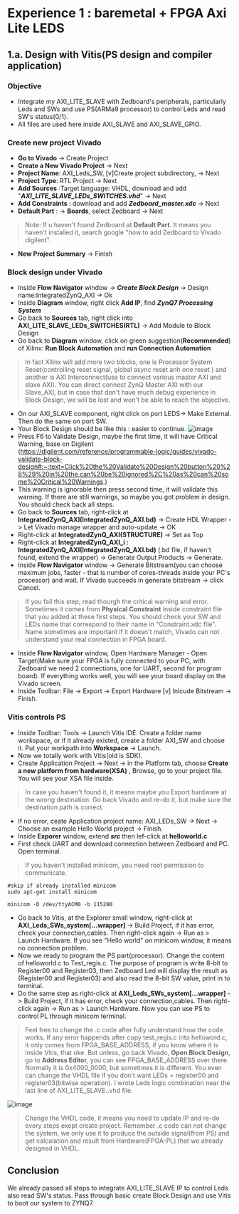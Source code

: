 # Experience 1 :  baremetal + FPGA Axi Lite LEDS
## 1.a. Design with Vitis(PS design and compiler application)
### Objective
- Integrate my AXI_LITE_SLAVE with Zedboard's peripherals, particularly Leds and SWs and use PS(ARMa9 processor) to control Leds and read SW's status(0/1).
- All files are used here inside AXI_SLAVE and AXI_SLAVE_GPIO. 

### Create new project Vivado
- **Go to Vivado** -> Create Project
- **Create a New Vivado Project** -> Next
- **Project Name**: AXI_Leds_SW, [v]Create project subdirectory, -> Next
- **Project Type**: RTL Project -> Next
- **Add Sources** :Target language: VHDL, download and add "**_AXI_LITE_SLAVE_LEDs_SWITCHES.vhd_**" -> Next
- **Add Constraints** : download and add **_Zedboard_master.xdc_** -> Next
- **Default Part** : -> **Boards**, select Zedboard -> Next
> Note: If u haven't found Zedboard at **Default Part**. It means you haven't installed it, search google "how to add Zedboard to Vivado digilent".
- **New Project Summary** -> Finish


### Block design under Vivado
- Inside **Flow Navigator** window -> **_Create Block Design_** -> Design name:IntegratedZynQ_AXI -> Ok
- Inside **Diagram** window, right click **Add IP**, find **_ZynQ7 Processing System_**
- Go back to **Sources** tab, right click into **AXI_LITE_SLAVE_LEDs_SWITCHES(RTL)** -> Add Module to Block Design
- Go back to **Diagram** window, click on green suggestion(**Recommended**) of Xilinx: **Run Block Automation** and **run Connection Automation**
> In fact Xilinx will add more two blocks, one is Processor System Reset(controlling reset signal, global async reset anh one reset ) and another is AXI Interconnect(use to connect various master AXI and slave AXI). You can direct connect ZynQ Master AXI with our Slave_AXI, but in case that don't have much debug experience in Block Design, we will be lost and won't be able to reach the objective.
- On our AXI_SLAVE component, right click on port LEDS-> Make External. Then do the same on port SW.
- Your Block Design should be like this : easier to continue.
![image](https://github.com/angerpro1411/TECTONIC/assets/166725219/52e2979d-0109-4c3a-8c21-f8ad5f215770)
- Press F6 to Validate Design, maybe the first time, it will have Critical Warning, base on Digilent (https://digilent.com/reference/programmable-logic/guides/vivado-validate-block-design#:~:text=Click%20the%20Validate%20Design%20button%20%28%29%20in%20the,can%20be%20ignored%2C%20as%20can%20some%20Critical%20Warnings.)
- This warning is ignorable then press second time, it will validate this warning. If there are still warnings, so maybe you got problem in design. You should check back all steps.
- Go back to **Sources** tab, right-click at **IntegratedZynQ_AXI(IntegratedZynQ_AXI.bd)** -> Create HDL Wrapper -> Let Vivado manage wrapper and auto-update -> OK
- Right-click at **IntegratedZynQ_AXI(STRUCTURE)** -> Set as Top
- Right-click at **IntegratedZynQ_AXI_i : IntegratedZynQ_AXI(IntegratedZynQ_AXI.bd)** (.bd file, if haven't found, extend the wrapper) -> Generate Output Products -> Generate.
- Inside **Flow Navigator** window -> Generate Bitstream(you can choose maximum jobs, faster - that is number of cores-threads inside your PC's processor) and wait. If Vivado succeeds in generate bitstream -> click Cancel.
> If you fail this step, read thourgh the critical warning and error. Sometimes it comes from **Physical Constraint** inside constraint file that you added at these first steps. You should check your SW and LEDs name that correspond to their name in "Constraint.xdc file". Name sometimes are important if it doesn't match, Vivado can not understand your real connection in FPGA board.
- Inside **Flow Navigator** window, Open Hardware Manager - Open Target(Make sure your FPGA is fully connected to your PC, with Zedboard we need 2 connections, one for UART, second for program board). If everything works well, you will see your board display on the Vivado screen.
- Inside Toolbar: File -> Export -> Export Hardware [v] Inlcude Bitstream -> Finish.

### Vitis controls PS
- Inside Toolbar: Tools -> Launch Vitis IDE. Create a folder name workspace, or if it already existed, create a folder AXI_SW and choose it. Put your workpath into **Workspace** -> Launch.
- Now we totally work with Vitis(old is SDK).
- Create Application Project -> Next -> in the Platform tab, choose **Create a new platform from hardware(XSA)** , Browse, go to your project file. You will see your XSA file inside.
> In case you haven't found it, it means maybe you Export hardware at the wrong destination. Go back Vivado and re-do it, but make sure the destination path is correct.
- If no error, ceate Application project name: AXI_LEDs_SW -> Next -> Choose an example Hello World project -> Finish.
- Inside **Exporer** window, extend **_src_** then lef-click at **helloworld.c**
- First check UART and download connection between Zedboard and PC. Open terminal.
> If you haven't installed minicom, you need root permission to communicate.
```
#skip if already installed minicom
sudo apt-get install minicom

minicom -D /dev/ttyACM0 -b 115200
```
- Go back to Vitis, at the Explorer small window, right-click at **AXI_Leds_SWs_system[...wrapper]** -> Build Project, if it has error, check your connection,cables. Then right-click again -> Run as > Launch Hardware. If you see "Hello world" on minicom window, it means no connection problem.
- Now we ready to program the PS part(processor). Change the content of helloworld.c to Test_regis.c. The purpose of program is write 8-bit to Register00 and Register03, then Zedboard Led will display the result as (Register00 and Register03) and also read the 8-bit SW value, print in to terminal.
- Do the same step as right-click at **AXI_Leds_SWs_system[...wrapper]** -> Build Project, if it has error, check your connection,cables. Then right-click again -> Run as > Launch Hardware. Now you can use PS to control PL through minicom terminal.

> Feel free to change the .c code after fully understand how the code works.
> If any error happends after copy test_regis.c into helloword.c, it only comes from FPGA_BASE_ADDRESS, if you know where it is inside Vitis, that oke. But unless, go back Vivado, **Open Block Design**, go to **Address Editor**, you can see FPGA_BASE_ADDRESS over there. Normally it is 0x4000_0000, but sometimes it is different.
> You even can change the VHDL file if you don't want LEDs = register00 and register03(bitwise operation). I wrote Leds logic combination near the last line of AXI_LITE_SLAVE..vhd file.

![image](https://github.com/angerpro1411/TECTONIC/assets/166725219/2ea97e69-0574-4403-8fe2-b3c3883e8b52)
> Change the VHDL code, it means you need to update IP and re-do every steps exept create project. Remember .c code can not change the system, we only use it to produce the outside signal(from PS) and get calcalation and result from Hardware(FPGA-PL) that we already designed in VHDL.

## Conclusion
We already passed all steps to integrate AXI_LITE_SLAVE IP to control Leds also read SW's status. Pass through basic create Block Design and use Vitis to boot our system to ZYNQ7.

